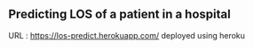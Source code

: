 ## Predicting LOS of a patient in a hospital
URL : https://los-predict.herokuapp.com/
deployed using heroku


